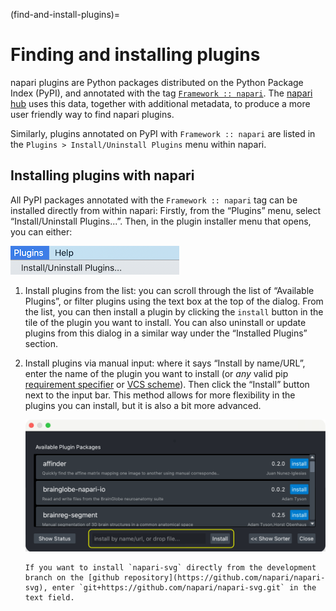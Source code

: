(find-and-install-plugins)=
# Finding and installing plugins

napari plugins are Python packages distributed on the Python Package Index
(PyPI), and annotated with the tag [`Framework ::
napari`](https://pypi.org/search/?q=&o=&c=Framework+%3A%3A+napari).  The
[napari hub](https://napari-hub.org) uses this data, together with additional
metadata, to produce a more user friendly way to find napari plugins.

Similarly, plugins annotated on PyPI with `Framework :: napari` are listed in
the `Plugins > Install/Uninstall Plugins` menu within napari.

## Installing plugins with napari

All PyPI packages annotated with the `Framework :: napari` tag can be installed
directly from within napari:
Firstly, from the “Plugins” menu, select “Install/Uninstall Plugins...”.
Then, in the plugin installer menu that opens, you can either:

![napari viewer's Plugins menu with Install/Uninstall Plugins as the first item.](../../_static/images/plugin-menu.png)

1. Install plugins from the list: you can scroll through the list of “Available Plugins”, or
   filter plugins using the text box at the top of the dialog. From the list,
   you can then install a plugin by clicking the `install` button in the
   tile of the plugin you want to install. You can also uninstall or update
   plugins from this dialog in a similar way under the “Installed Plugins” section.

2. Install plugins via manual input: where it says “Install by name/URL”,
    enter the name of the plugin you want to install (or *any* valid pip
    [requirement
    specifier](https://pip.pypa.io/en/stable/reference/requirement-specifiers/)
    or [VCS scheme](https://pip.pypa.io/en/stable/topics/vcs-support)). Then click
    the “Install” button next to the input bar. This method allows for more flexibility
    in the plugins you can install, but it is also a bit more advanced.

   ![napari viewer's Plugin dialog. At the bottom of the dialog, there is a place to install by name, URL, or dropping in a file.](../../_static/images/plugin-install-dialog.png)

   ```{admonition} Example
   If you want to install `napari-svg` directly from the development branch on the [github repository](https://github.com/napari/napari-svg), enter `git+https://github.com/napari/napari-svg.git` in the text field.
   ```
